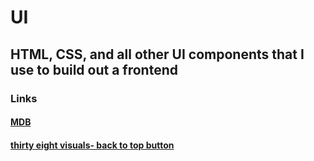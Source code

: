 # UI

## HTML, CSS, and all other UI components that I use to build out a frontend

### Links

#### [MDB](https://mdbootstrap.com/)
#### [thirty eight visuals- back to top button](https://www.thirtyeightvisuals.com/blog/back-to-top-button-squarespace)
